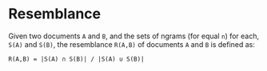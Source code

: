 # Resemblance

Given two documents `A` and `B`, and the sets of ngrams (for equal `n`) for each, `S(A)` and `S(B)`,
the resemblance `R(A,B)` of documents `A` and `B` is defined as:
```
R(A,B) = |S(A) ∩ S(B)| / |S(A) ∪ S(B)|
```
